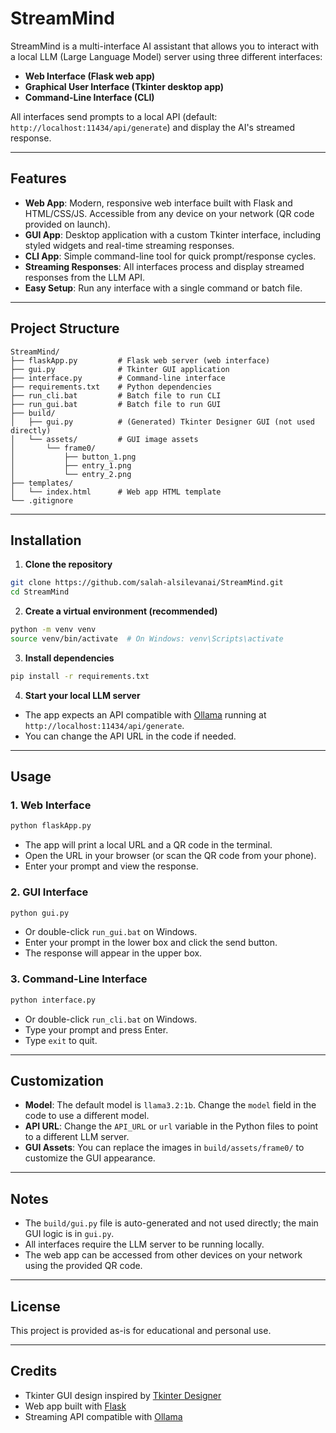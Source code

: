 # StreamMind

StreamMind is a multi-interface AI assistant that allows you to interact with a local LLM (Large Language Model) server using three different interfaces:

- **Web Interface (Flask web app)**
- **Graphical User Interface (Tkinter desktop app)**
- **Command-Line Interface (CLI)**

All interfaces send prompts to a local API (default: `http://localhost:11434/api/generate`) and display the AI's streamed response.

---

## Features

- **Web App**: Modern, responsive web interface built with Flask and HTML/CSS/JS. Accessible from any device on your network (QR code provided on launch).
- **GUI App**: Desktop application with a custom Tkinter interface, including styled widgets and real-time streaming responses.
- **CLI App**: Simple command-line tool for quick prompt/response cycles.
- **Streaming Responses**: All interfaces process and display streamed responses from the LLM API.
- **Easy Setup**: Run any interface with a single command or batch file.

---

## Project Structure

```
StreamMind/
├── flaskApp.py         # Flask web server (web interface)
├── gui.py              # Tkinter GUI application
├── interface.py        # Command-line interface
├── requirements.txt    # Python dependencies
├── run_cli.bat         # Batch file to run CLI
├── run_gui.bat         # Batch file to run GUI
├── build/
│   ├── gui.py          # (Generated) Tkinter Designer GUI (not used directly)
│   └── assets/         # GUI image assets
│       └── frame0/
│           ├── button_1.png
│           ├── entry_1.png
│           └── entry_2.png
├── templates/
│   └── index.html      # Web app HTML template
└── .gitignore
```

---

## Installation

1. **Clone the repository**

```bash
git clone https://github.com/salah-alsilevanai/StreamMind.git
cd StreamMind
```

2. **Create a virtual environment (recommended)**

```bash
python -m venv venv
source venv/bin/activate  # On Windows: venv\Scripts\activate
```

3. **Install dependencies**

```bash
pip install -r requirements.txt
```

4. **Start your local LLM server**

- The app expects an API compatible with [Ollama](https://ollama.com/) running at `http://localhost:11434/api/generate`.
- You can change the API URL in the code if needed.

---

## Usage

### 1. Web Interface

```bash
python flaskApp.py
```

- The app will print a local URL and a QR code in the terminal.
- Open the URL in your browser (or scan the QR code from your phone).
- Enter your prompt and view the response.

### 2. GUI Interface

```bash
python gui.py
```

- Or double-click `run_gui.bat` on Windows.
- Enter your prompt in the lower box and click the send button.
- The response will appear in the upper box.

### 3. Command-Line Interface

```bash
python interface.py
```

- Or double-click `run_cli.bat` on Windows.
- Type your prompt and press Enter.
- Type `exit` to quit.

---

## Customization

- **Model**: The default model is `llama3.2:1b`. Change the `model` field in the code to use a different model.
- **API URL**: Change the `API_URL` or `url` variable in the Python files to point to a different LLM server.
- **GUI Assets**: You can replace the images in `build/assets/frame0/` to customize the GUI appearance.

---

## Notes

- The `build/gui.py` file is auto-generated and not used directly; the main GUI logic is in `gui.py`.
- All interfaces require the LLM server to be running locally.
- The web app can be accessed from other devices on your network using the provided QR code.

---

## License

This project is provided as-is for educational and personal use.

---

## Credits

- Tkinter GUI design inspired by [Tkinter Designer](https://github.com/ParthJadhav/Tkinter-Designer)
- Web app built with [Flask](https://flask.palletsprojects.com/)
- Streaming API compatible with [Ollama](https://ollama.com/)

